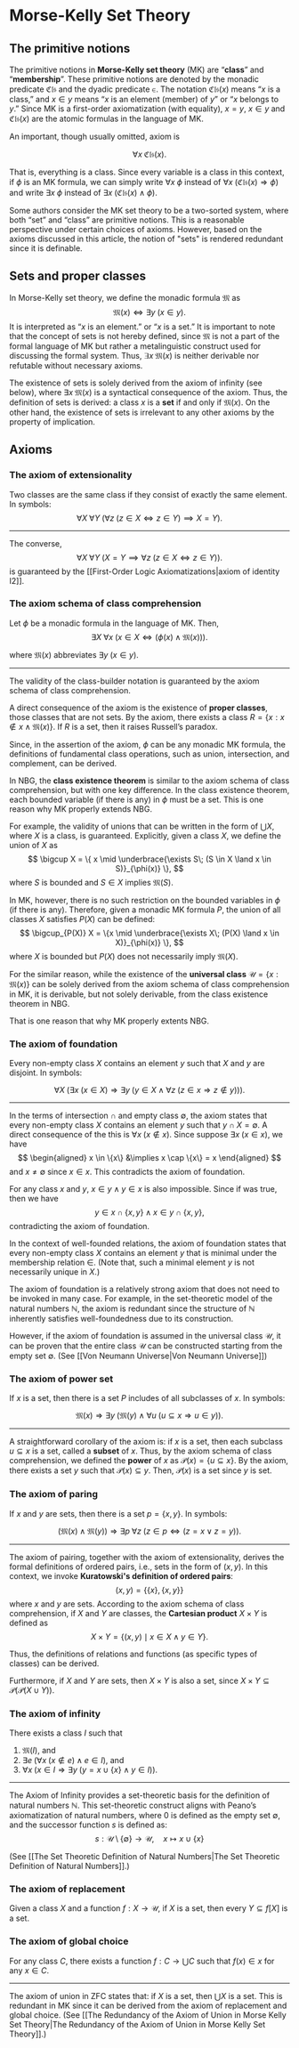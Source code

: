 # Morse-Kelly Set Theory


## The primitive notions

The primitive notions in **Morse-Kelly set theory** (MK) are “**class**” and “**membership**”. These primitive notions are denoted by the monadic predicate $\mathfrak{Cls}$ and the dyadic predicate $\in$. The notation $\mathfrak{Cls}(x)$ means “$x$ is a class,” and $x \in y$ means “$x$ is an element (member) of $y$” or “$x$ belongs to $y$.” Since MK is a first-order axiomatization (with equality), $x = y$, $x \in y$ and $\mathfrak{Cls} (x)$ are the atomic formulas in the language of MK.

An important, though usually omitted, axiom is

$$
\forall x\; \mathfrak{Cls}(x).
$$

That is, everything is a class. Since every variable is a class in this context, if $\phi$ is an MK formula, we can simply write $\forall x \; \phi$ instead of $\forall x \; (\mathfrak{Cls}(x) \Rightarrow \phi)$ and write $\exists x \; \phi$ instead of $\exists x\; (\mathfrak{Cls}(x) \land \phi)$.

Some authors consider the MK set theory to be a two-sorted system, where both “set” and “class” are primitive notions. This is a reasonable perspective under certain choices of axioms. However, based on the axioms discussed in this article, the notion of "sets" is rendered redundant since it is definable.

## Sets and proper classes

In Morse-Kelly set theory, we define the monadic formula $\mathfrak{M}$ as
$$
\mathfrak{M}(x) \iff \exists y\; (x \in y).
$$
It is interpreted as “$x$ is an element.” or “$x$ is a set.” It is important to note that the concept of sets is not hereby defined, since $\mathfrak{M}$ is not a part of the formal language of MK but rather a metalinguistic construct used for discussing the formal system. Thus, $\exists x \; \mathfrak{M}(x)$ is neither derivable nor refutable without necessary axioms.

The existence of sets is solely derived from the axiom of infinity (see below), where $\exists x\; \mathfrak{M}(x)$ is a syntactical consequence of the axiom. Thus, the definition of sets is derived: a class $x$ is a **set** if and only if $\mathfrak{M}(x)$. On the other hand, the existence of sets is irrelevant to any other axioms by the property of implication.

## Axioms

### The axiom of extensionality

Two classes are the same class if they consist of exactly the same element. In symbols:
$$
\forall X\; \forall Y\; (\forall z \; (z \in X \Leftrightarrow z \in Y) \implies X = Y).
$$

<hr>

The converse,
$$
\forall X\; \forall Y\; (X = Y \implies \forall z \; (z \in X \Leftrightarrow z \in Y)).
$$
is guaranteed by the [[First-Order Logic Axiomatizations|axiom of identity I2]].

### The axiom schema of class comprehension

Let $\phi$ be a monadic formula in the language of MK. Then,
$$
\exists X\; \forall x\; (x \in X \iff (\phi(x) \land \mathfrak{M}(x))).
$$

where $\mathfrak{M}(x)$ abbreviates $\exists y\; (x \in y)$.

<hr>

The validity of the class-builder notation is guaranteed by the axiom schema of class comprehension.

A direct consequence of the axiom is the existence of **proper classes**, those classes that are not sets. By the axiom, there exists a class $R = \{x: x \notin x \land \mathfrak{M}(x)\}$. If $R$ is a set, then it raises Russell’s paradox.

Since, in the assertion of the axiom, $\phi$ can be any monadic MK formula, the definitions of fundamental class operations, such as union, intersection, and complement, can be derived.

In NBG, the **class existence theorem** is similar to the axiom schema of class comprehension, but with one key difference. In the class existence theorem, each bounded variable (if there is any) in $\phi$ must be a set. This is one reason why MK properly extends NBG.

For example, the validity of unions that can be written in the form of $\bigcup X$, where $X$ is a class, is guaranteed. Explicitly, given a class $X$, we define the union of $X$ as
$$
\bigcup X = \{ x \mid \underbrace{\exists S\; (S \in X \land x \in S)}_{\phi(x)} \},
$$
where $S$ is bounded and $S \in X$ implies $\mathfrak{M}(S)$.

In MK, however, there is no such restriction on the bounded variables in $\phi$ (if there is any). Therefore, given a monadic MK formula $P$, the union of all classes $X$ satisfies $P(X)$ can be defined:
$$
\bigcup_{P(X)} X = \{x \mid \underbrace{\exists X\; (P(X) \land x \in X)}_{\phi(x)} \},
$$
where $X$ is bounded but $P(X)$ does not necessarily imply $\mathfrak{M}(X)$.

For the similar reason, while the existence of the **universal class** $\mathscr{U} = \{ x : \mathfrak{M}(x) \}$ can be solely derived from the axiom schema of class comprehension in MK, it is derivable, but not solely derivable, from the class existence theorem in NBG.

That is one reason that why MK properly extents NBG.


### The axiom of foundation

Every non-empty class $X$ contains an element $y$ such that $X$ and $y$ are disjoint. In symbols:

$$
\forall X\; (\exists x \; (x \in X) \Rightarrow \exists y\; (y \in X \land \forall z\; (z \in x \Rightarrow z \notin y))).
$$

<hr>

In the terms of intersection $\cap$ and empty class $\emptyset$, the axiom states that every non-empty class $X$ contains an element $y$ such that $y \cap X = \emptyset$. A direct consequence of the this is $\forall x\; (x \notin x)$. Since suppose $\exists x \; (x \in x)$, we have
$$
\begin{aligned}
x \in \{x\} &\implies x \cap \{x\} = x
\end{aligned}
$$
and $x \ne \emptyset$ since $x \in x$. This contradicts the axiom of foundation.

For any class $x$ and $y$, $x \in y \land y \in x$ is also impossible. Since if was true, then we have
$$
y \in x \cap \{x,y\} \land x \in y \cap \{x,y\},
$$
contradicting the axiom of foundation.

In the context of well-founded relations, the axiom of foundation states that every non-empty class $X$ contains an element $y$ that is minimal under the membership relation $\in$. (Note that, such a minimal element $y$ is not necessarily unique in $X$.)

The axiom of foundation is a relatively strong axiom that does not need to be invoked in many case. For example, in the set-theoretic model of the natural numbers $\mathbb{N}$, the axiom is redundant since the structure of $\mathbb{N}$ inherently satisfies well-foundedness due to its construction.

However, if the axiom of foundation is assumed in the universal class $\mathscr{U}$, it can be proven that the entire class $\mathscr{U}$ can be constructed starting from the empty set $\emptyset$. (See [[Von Neumann Universe|Von Neumann Universe]])


### The axiom of power set

If $x$ is a set, then there is a set $P$ includes of all subclasses of $x$. In symbols:

$$
\mathfrak{M}(x) \Rightarrow \exists y\; (\mathfrak{M}(y) \land \forall u\; (u \subseteq x \Rightarrow u \in y)).
$$

<hr>

A straightforward corollary of the axiom is: if $x$ is a set, then each subclass $u \subseteq x$ is a set, called a **subset** of $x$. Thus, by the axiom schema of class comprehension, we defined the **power** of $x$ as $\mathcal P(x) = \{ u \subseteq x \}$. By the axiom, there exists a set $y$ such that $\mathcal P(x) \subseteq y$. Then, $\mathcal P(x)$ is a set since $y$ is set.

### The axiom of paring
If $x$ and $y$ are sets, then there is a set $p = \{x,y\}$. In symbols:

$$
(\mathfrak{M}(x) \land \mathfrak{M}(y)) \Rightarrow \exists p \; \forall z\; (z \in p \Leftrightarrow (z = x \lor z = y)).
$$

<hr>

The axiom of pairing, together with the axiom of extensionality, derives the formal definitions of ordered pairs, i.e., sets in the form of $(x,y)$. In this context, we invoke **Kuratowski's definition of ordered pairs**:
$$
(x,y) = \{ \{x\}, \{x,y\} \}
$$
where $x$ and $y$ are sets. According to the axiom schema of class comprehension, if $X$ and $Y$ are classes, the **Cartesian product** $X \times Y$ is defined as
$$
X \times Y = \{ (x,y) \mid x \in X \land y \in Y \}.
$$

Thus, the definitions of relations and functions (as specific types of classes) can be derived.

Furthermore, if $X$ and $Y$ are sets, then $X \times Y$ is also a set, since $X \times Y \subseteq \mathcal{P}(\mathcal{P}(X \cup Y))$.

### The axiom of infinity 

There exists a class $I$ such that
1. $\mathfrak{M}(I)$, and
2. $\exists e\; (\forall x\; (x \notin e) \land e \in I )$, and
3. $\forall x\; (x \in I \Rightarrow \exists y\; (y = x \cup \{x\} \land y \in I))$.

<hr>

The Axiom of Infinity provides a set-theoretic basis for the definition of natural numbers $\mathbb{N}$. This set-theoretic construct aligns with Peano’s axiomatization of natural numbers, where $0$ is defined as the empty set $\emptyset$, and the successor function $s$ is defined as:
$$
s: \mathscr{U} \setminus \{\emptyset\} \to \mathscr{U}, \quad x \mapsto x \cup \{x\}
$$

(See [[The Set Theoretic Definition of Natural Numbers|The Set Theoretic Definition of Natural Numbers]].)

### The axiom of replacement

Given a class $X$ and a function $f : X \to \mathscr U$, if $X$ is a set, then every $Y \subseteq f[X]$ is a set.

### The axiom of global choice

For any class $C$, there exists a function $f: C \to \bigcup C$ such that $f(x) \in x$ for any $x \in C$.

<hr>

The axiom of union in ZFC states that: if $X$ is a set, then $\bigcup X$ is a set. This is redundant in MK since it can be derived from the axiom of replacement and global choice. (See [[The Redundancy of the Axiom of Union in Morse Kelly Set Theory|The Redundancy of the Axiom of Union in Morse Kelly Set Theory]].)